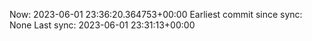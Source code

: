 Now: 2023-06-01 23:36:20.364753+00:00 Earliest commit since sync: None Last sync: 2023-06-01 23:31:13+00:00
